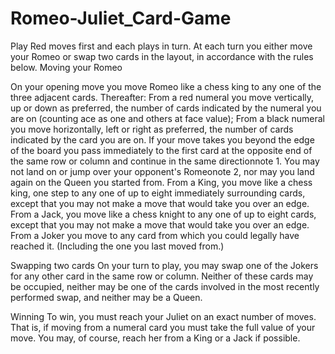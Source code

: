 # Romeo-Juliet_Card-Game
Play
Red moves first and each plays in turn. At each turn you either move your Romeo or swap two cards in the layout, in accordance with the rules below.
Moving your Romeo

On your opening move you move Romeo like a chess king to any one of the three adjacent cards. 
Thereafter:
From a red numeral you move vertically, up or down as preferred, the number of cards indicated by the numeral you are on (counting ace as one and others at face value);
From a black numeral you move horizontally, left or right as preferred, the number of cards indicated by the card you are on.
If your move takes you beyond the edge of the board you pass immediately to the first card at the opposite end of the same row or column and continue in the same directionnote 
    1. You may not land on or jump over your opponent's Romeonote
    2, nor may you land again on the Queen you started from.
From a King, you move like a chess king, one step to any one of up to eight immediately surrounding cards, except that you may not make a move that would take you over an edge.
From a Jack, you move like a chess knight to any one of up to eight cards, except that you may not make a move that would take you over an edge.
From a Joker you move to any card from which you could legally have reached it. (Including the one you last moved from.)


Swapping two cards
On your turn to play, you may swap one of the Jokers for any other card in the same row or column.
Neither of these cards may be occupied, neither may be one of the cards involved in the most recently performed swap, and neither may be a Queen.

Winning
To win, you must reach your Juliet on an exact number of moves. That is, if moving from a numeral card you must take the full value of your move. 
You may, of course, reach her from a King or a Jack if possible.
